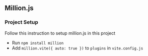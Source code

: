 ## Million.js

### Project Setup

Follow this instruction to setup million.js in this project

- Run `npm install million`
- Add `million.vite({ auto: true })` to `plugins` in `vite.config.js`
